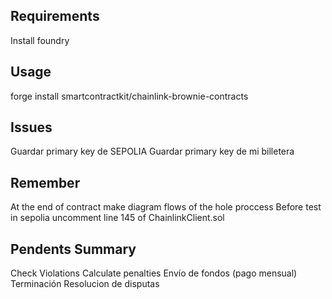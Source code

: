 ## Requirements
Install foundry

## Usage
forge install smartcontractkit/chainlink-brownie-contracts

## Issues
Guardar primary key de SEPOLIA 
Guardar primary key de mi billetera

## Remember
At the end of contract make diagram flows of the hole proccess
Before test in sepolia uncomment line 145 of ChainlinkClient.sol

## Pendents Summary
Check Violations
Calculate penalties
Envío de fondos (pago mensual)
Terminación
Resolucion de disputas

